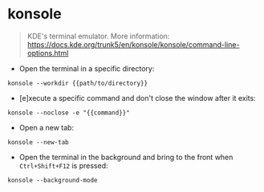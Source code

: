 # konsole

> KDE's terminal emulator.
> More information: <https://docs.kde.org/trunk5/en/konsole/konsole/command-line-options.html>

- Open the terminal in a specific directory:

`konsole --workdir {{path/to/directory}}`

- [e]xecute a specific command and don't close the window after it exits:

`konsole --noclose -e "{{command}}"`

- Open a new tab:

`konsole --new-tab`

- Open the terminal in the background and bring to the front when `Ctrl+Shift+F12` is pressed:

`konsole --background-mode`
